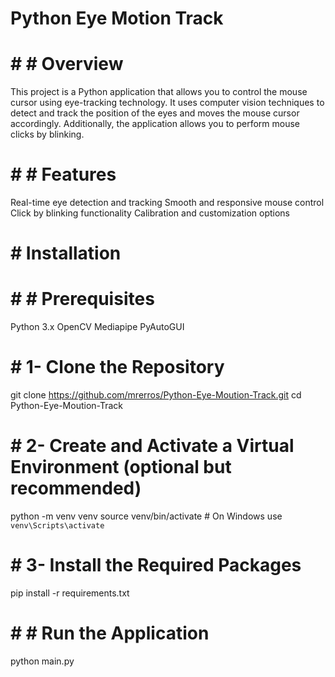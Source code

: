 # Python Eye Motion Track
# # # Overview
This project is a Python application that allows you to control the mouse cursor using eye-tracking technology. It uses computer vision techniques to detect and track the position of the eyes and moves the mouse cursor accordingly. Additionally, the application allows you to perform mouse clicks by blinking.

# # # Features
Real-time eye detection and tracking
Smooth and responsive mouse control
Click by blinking functionality
Calibration and customization options

# # Installation
# # # Prerequisites
Python 3.x
OpenCV
Mediapipe
PyAutoGUI

# # 1- Clone the Repository 
git clone https://github.com/mrerros/Python-Eye-Moution-Track.git
cd Python-Eye-Moution-Track
   
# # 2- Create and Activate a Virtual Environment (optional but recommended)
python -m venv venv
source venv/bin/activate  # On Windows use `venv\Scripts\activate`

# # 3- Install the Required Packages
pip install -r requirements.txt


# # # Run the Application
python main.py

